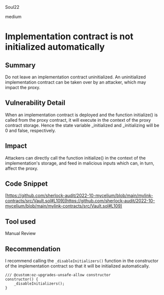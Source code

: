 Soul22

medium

# Implementation contract is not initialized automatically

## Summary
Do not leave an implementation contract uninitialized. An uninitialized implementation contract can be taken over by an attacker, which may impact the proxy. 

## Vulnerability Detail
When an implementation contract is deployed and the function initialize() is called from the proxy contract, it will execute in the context of the proxy contract storage. Hence the state variable _initialized and _initializing will be 0 and false, respectively. 

## Impact
Attackers can directly call the function initialize() in the context of the implementation's storage, and feed in malicious inputs which can, in turn, affect the proxy.


## Code Snippet
[https://github.com/sherlock-audit/2022-10-mycelium/blob/main/mylink-contracts/src/Vault.sol#L109](https://github.com/sherlock-audit/2022-10-mycelium/blob/main/mylink-contracts/src/Vault.sol#L109)

## Tool used

Manual Review

## Recommendation
I recommend calling the `_disableInitializers()` function in the constructor of the implementation contract so that it will be initialized automatically.
```solidity
/// @custom:oz-upgrades-unsafe-allow constructor
constructor() {
    _disableInitializers();
}
````